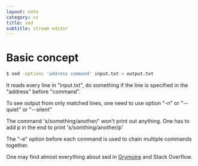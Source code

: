 ```yaml
---
layout: note
category: cs
title: sed
subtitle: stream editor
---
```


Basic concept
=============
```bash
$ sed -options 'address command' input.txt > output.txt
```

It reads every line in "input.txt", do something if the line is specified in
the "address" before "command".

To see output from only matched lines, one need to use option "-n" or
"--quiet" or "--silent"

The command 's/something/another/' won't print out anything. One has to add p
in the end to print 's/somthing/another/p'

The "-e" option before each command is used to chain multiple commands
together.

One may find almost everything about sed in [Grymoire][grymoire] and
Stack Overflow.

[grymoire]: http://www.grymoire.com/unix/Sed.html
